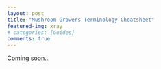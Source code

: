 ```yaml
---
layout: post
title: "Mushroom Growers Terminology Cheatsheet"
featured-img: xray
# categories: [Guides]
comments: true
---
```


Coming soon...
